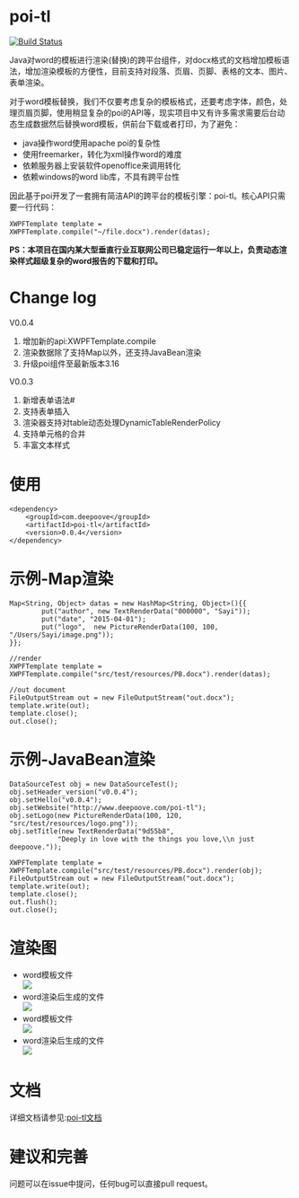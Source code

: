 # poi-tl

[![Build Status](https://travis-ci.org/Sayi/poi-tl.svg?branch=master)](https://travis-ci.org/Sayi/poi-tl)  

Java对word的模板进行渲染(替换)的跨平台组件，对docx格式的文档增加模板语法，增加渲染模板的方便性，目前支持对段落、页眉、页脚、表格的文本、图片、表单渲染。

对于word模板替换，我们不仅要考虑复杂的模板格式，还要考虑字体，颜色，处理页眉页脚，使用稍显复杂的poi的API等，现实项目中又有许多需求需要后台动态生成数据然后替换word模板，供前台下载或者打印，为了避免：
* java操作word使用apache poi的复杂性
* 使用freemarker，转化为xml操作word的难度
* 依赖服务器上安装软件openoffice来调用转化
* 依赖windows的word lib库，不具有跨平台性

因此基于poi开发了一套拥有简洁API的跨平台的模板引擎：poi-tl。核心API只需要一行代码：

	XWPFTemplate template = XWPFTemplate.compile("~/file.docx").render(datas);

**PS：本项目在国内某大型垂直行业互联网公司已稳定运行一年以上，负责动态渲染样式超级复杂的word报告的下载和打印。**


# Change log

V0.0.4 
1. 增加新的api:XWPFTemplate.compile  
2. 渲染数据除了支持Map以外，还支持JavaBean渲染 
3. 升级poi组件至最新版本3.16

V0.0.3  
1. 新增表单语法#  
2. 支持表单插入  
2. 渲染器支持对table动态处理DynamicTableRenderPolicy  
3. 支持单元格的合并  
4. 丰富文本样式

# 使用
    <dependency>
        <groupId>com.deepoove</groupId>
        <artifactId>poi-tl</artifactId>
        <version>0.0.4</version>
    </dependency>

# 示例-Map渲染
    
    Map<String, Object> datas = new HashMap<String, Object>(){{
            put("author", new TextRenderData("000000", "Sayi"));
            put("date", "2015-04-01");
            put("logo",  new PictureRenderData(100, 100, "/Users/Sayi/image.png"));
    }};

    //render
    XWPFTemplate template = XWPFTemplate.compile("src/test/resources/PB.docx").render(datas);

    //out document
    FileOutputStream out = new FileOutputStream("out.docx");
    template.write(out);
    template.close();
    out.close();

# 示例-JavaBean渲染

	DataSourceTest obj = new DataSourceTest();
	obj.setHeader_version("v0.0.4");
	obj.setHello("v0.0.4");
	obj.setWebsite("http://www.deepoove.com/poi-tl");
	obj.setLogo(new PictureRenderData(100, 120, "src/test/resources/logo.png"));
	obj.setTitle(new TextRenderData("9d55b8",
				"Deeply in love with the things you love,\\n just deepoove."));
		
	XWPFTemplate template = XWPFTemplate.compile("src/test/resources/PB.docx").render(obj);
	FileOutputStream out = new FileOutputStream("out.docx");
	template.write(out);
	template.close();
	out.flush();
	out.close();

# 渲染图
* word模板文件  
![](src/test/resources/temp3.png)
* word渲染后生成的文件  
![](src/test/resources/tempv3.png)
* word模板文件  
![](src/test/resources/temp4.png)
* word渲染后生成的文件  
![](src/test/resources/tempv4.png)

# 文档
详细文档请参见:[poi-tl文档](http://deepoove.com/poi-tl/)

# 建议和完善
问题可以在issue中提问，任何bug可以直接pull request。

